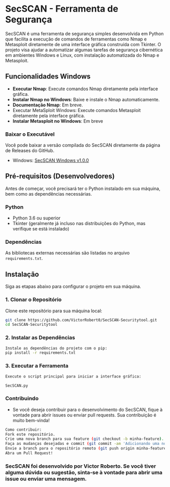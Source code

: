 # SecSCAN - Ferramenta de Segurança

SecSCAN é uma ferramenta de segurança simples desenvolvida em Python que facilita a execução de comandos de ferramentas como Nmap e Metasploit diretamente de uma interface gráfica construída com Tkinter. O projeto visa ajudar a automatizar algumas tarefas de segurança cibernética em ambientes Windows e Linux, com instalação automatizada do Nmap e Metasploit.

## Funcionalidades Windows

- **Executar Nmap**: Execute comandos Nmap diretamente pela interface gráfica.
- **Instalar Nmap no Windows**: Baixe e instale o Nmap automaticamente.
- **Documentação Nmap**: Em breve.
- Executar MetaSploit Windows: Execute comandos Metasploit diretamente pela interface gráfica.
- **Instalar Metasploit no Windows**: Em breve

### Baixar o Executável
Você pode baixar a versão compilada do SecSCAN diretamente da página de Releases do GitHub.

-  Windows:
[SecSCAN Windows v1.0.0](https://github.com/VictorRobert0/SecSCAN-Securitytool/releases/tag/Secscan-v1.0)


## Pré-requisitos (Desenvolvedores) 

Antes de começar, você precisará ter o Python instalado em sua máquina, bem como as dependências necessárias. 

### Python

- Python 3.6 ou superior
- Tkinter (geralmente já incluso nas distribuições do Python, mas verifique se está instalado)

### Dependências

As bibliotecas externas necessárias são listadas no arquivo `requirements.txt`.

## Instalação

Siga as etapas abaixo para configurar o projeto em sua máquina.

### 1. Clonar o Repositório

Clone este repositório para sua máquina local:

```bash
git clone https://github.com/VictorRobert0/SecSCAN-Securitytool.git
cd SecSCAN-Securitytool
````
### 2. Instalar as Dependências
``` bash
Instale as dependências do projeto com o pip:
pip install -r requirements.txt
``` 
### 3. Executar a Ferramenta
``` bash
Execute o script principal para iniciar a interface gráfica:

SecSCAN.py
``` 



### Contribuindo
- Se você deseja contribuir para o desenvolvimento do SecSCAN, fique à vontade para abrir issues ou enviar pull requests. Sua contribuição é muito bem-vinda!
``` bash
Como contribuir:
Fork este repositório.
Crie uma nova branch para sua feature (git checkout -b minha-feature).
Faça as mudanças desejadas e commit (git commit -am 'Adicionando uma nova feature').
Envie a branch para o repositório remoto (git push origin minha-feature).
Abra um Pull Request!
```


### SecSCAN foi desenvolvido por Victor Roberto. Se você tiver alguma dúvida ou sugestão, sinta-se à vontade para abrir uma issue ou enviar uma mensagem.
